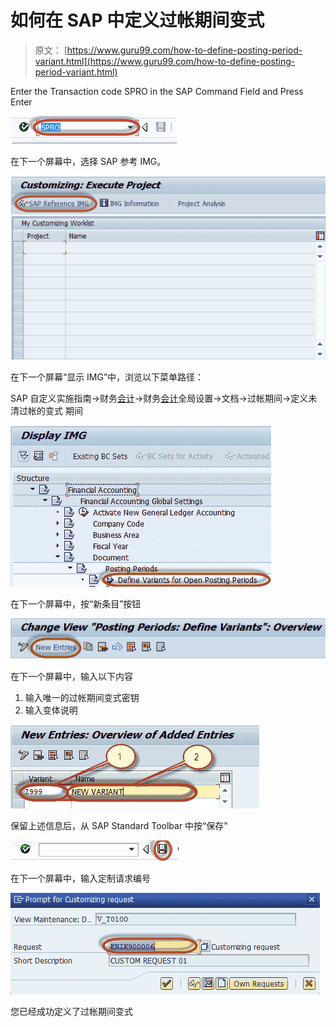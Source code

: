 # 如何在 SAP 中定义过帐期间变式

> 原文： [https://www.guru99.com/how-to-define-posting-period-variant.html](https://www.guru99.com/how-to-define-posting-period-variant.html)

Enter the Transaction code SPRO in the SAP Command Field and Press Enter

![How to Define Posting Period Variant in SAP](img/df7e78abcb2be58d0710b231a55403a2.png)

在下一个屏幕中，选择 SAP 参考 IMG。

![How to Define Posting Period Variant in SAP](img/ada3f50ebc2e4242d92d4b3182142bf8.png)

在下一个屏幕“显示 IMG”中，浏览以下菜单路径：

SAP 自定义实施指南->财务[会计](/accounting.html)->财务[会计](/accounting.html)全局设置->文档->过帐期间->定义未清过帐的变式 期间

![How to Define Posting Period Variant in SAP](img/b31c3a1d52ee518c4c844ebf477f807e.png)

在下一个屏幕中，按“新条目”按钮

![How to Define Posting Period Variant in SAP](img/5bd244600568c2be6ed9bd757ba264a7.png)

在下一个屏幕中，输入以下内容

1.  输入唯一的过帐期间变式密钥
2.  输入变体说明

![How to Define Posting Period Variant in SAP](img/bef26e890396e27a0eac8fd178f14dd2.png)

保留上述信息后，从 SAP Standard Toolbar 中按“保存”

![How to Define Posting Period Variant in SAP](img/ea970e44531cc300efb6c1060b8df949.png)

在下一个屏幕中，输入定制请求编号

![How to Define Posting Period Variant in SAP](img/edfd10c640b10fb45b2f0ef4ceec7bb7.png)

您已经成功定义了过帐期间变式